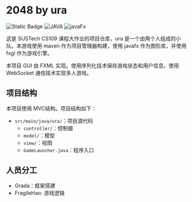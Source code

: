 # 2048 by ura

![Static Badge](https://img.shields.io/badge/CS109-ongoing-green) ![JAVA](https://img.shields.io/badge/JAVA-red) ![javaFx](https://img.shields.io/badge/JAVAFX-yellow)

这是 SUSTech CS109 课程大作业的项目仓库，ura 是一个由两个人组成的小队。本游戏使用 maven 作为项目管理器构建，使用 javafx 作为图形库，并使用 fxgl 作为游戏引擎。

本项目 GUI 由 FXML 实现。使用序列化技术保存游戏状态和用户信息。使用 WebSocket 通信技术实现多人游戏。

## 项目结构

本项目使用 MVC结构。项目结构如下：

- `src/main/java/ura/`：项目源代码
  - `controller/`：控制器
  - `model/`：模型
  - `view/`：视图
  - `GameLauncher.java`：程序入口

## 人员分工

- Grada：框架搭建
- FragileHao: 游戏逻辑
